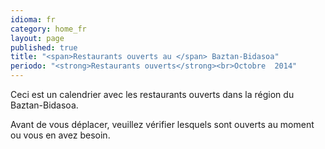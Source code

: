 ```yaml
---
idioma: fr
category: home_fr
layout: page
published: true
title: "<span>Restaurants ouverts au </span> Baztan-Bidasoa"
periodo: "<strong>Restaurants ouverts</strong><br>Octobre  2014"
---
```


Ceci est un calendrier avec les restaurants ouverts dans la région du Baztan-Bidasoa.

Avant de vous déplacer, veuillez vérifier lesquels sont ouverts au moment ou vous en avez besoin.